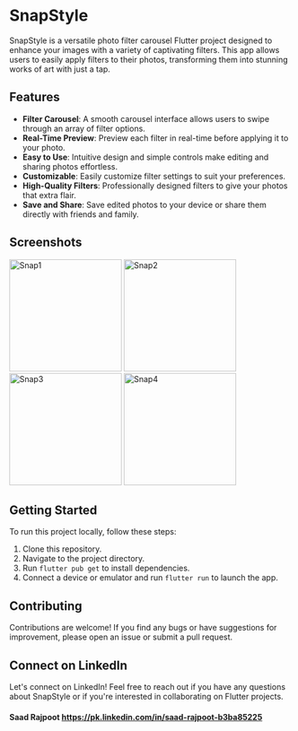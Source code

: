 # SnapStyle

SnapStyle is a versatile photo filter carousel Flutter project designed to enhance your images with a variety of captivating filters. This app allows users to easily apply filters to their photos, transforming them into stunning works of art with just a tap.

## Features

- **Filter Carousel**: A smooth carousel interface allows users to swipe through an array of filter options.
- **Real-Time Preview**: Preview each filter in real-time before applying it to your photo.
- **Easy to Use**: Intuitive design and simple controls make editing and sharing photos effortless.
- **Customizable**: Easily customize filter settings to suit your preferences.
- **High-Quality Filters**: Professionally designed filters to give your photos that extra flair.
- **Save and Share**: Save edited photos to your device or share them directly with friends and family.

## Screenshots

<p align="start">
  <img src="https://github.com/Saad-Rajpoot/SnapStyle/assets/72617801/64042ea5-ec4e-4109-9ae4-ddd29bfbb90e" alt="Snap1" width="200"/>
  <img src="https://github.com/Saad-Rajpoot/SnapStyle/assets/72617801/6e4a6913-2877-4a97-adbc-1aab189ea186" alt="Snap2" width="200"/>
  <img src="https://github.com/Saad-Rajpoot/SnapStyle/assets/72617801/6f1679f4-ed03-4ca8-80c6-ab7abd951eaa" alt="Snap3" width="200"/>
  <img src="https://github.com/Saad-Rajpoot/SnapStyle/assets/72617801/ca30a9d1-78f1-4567-8d94-22ed29f0ed85" alt="Snap4" width="200"/>
</p>


## Getting Started

To run this project locally, follow these steps:

1. Clone this repository.
2. Navigate to the project directory.
3. Run `flutter pub get` to install dependencies.
4. Connect a device or emulator and run `flutter run` to launch the app.

## Contributing

Contributions are welcome! If you find any bugs or have suggestions for improvement, please open an issue or submit a pull request.

## Connect on LinkedIn

Let's connect on LinkedIn! Feel free to reach out if you have any questions about SnapStyle or if you're interested in collaborating on Flutter projects.

#### Saad Rajpoot https://pk.linkedin.com/in/saad-rajpoot-b3ba85225
